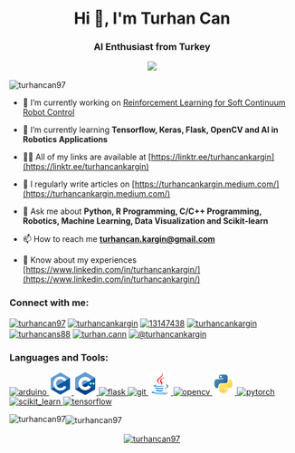 <h1 align="center">Hi 👋, I'm Turhan Can</h1>
<h3 align="center">AI Enthusiast from Turkey</h3>
<p align="middle"><img src="https://media.giphy.com/media/bcKmIWkUMCjVm/giphy.gif" width="91px"></h2> 
<p align="left"> <img src="https://komarev.com/ghpvc/?username=turhancan97&label=Profile%20views&color=0e75b6&style=flat" alt="turhancan97" /> </p>

- 🔭 I’m currently working on [Reinforcement Learning for Soft Continuum Robot Control](https://github.com/turhancan97/RL-based-Control-of-a-Soft-Continuum-Robot)

- 🌱 I’m currently learning **Tensorflow, Keras, Flask, OpenCV and AI in Robotics Applications**

- 👨‍💻 All of my links are available at [https://linktr.ee/turhancankargin](https://linktr.ee/turhancankargin)

- 📝 I regularly write articles on [https://turhancankargin.medium.com/](https://turhancankargin.medium.com/)

- 💬 Ask me about **Python, R Programming, C/C++ Programming, Robotics, Machine Learning, Data Visualization and Scikit-learn**

- 📫 How to reach me **turhancan.kargin@gmail.com**

- 📄 Know about my experiences [https://www.linkedin.com/in/turhancankargin/](https://www.linkedin.com/in/turhancankargin/)

<h3 align="left">Connect with me:</h3>
<p align="left">
<a href="https://twitter.com/turhancan97" target="blank"><img align="center" src="https://cdn.jsdelivr.net/npm/simple-icons@3.0.1/icons/twitter.svg" alt="turhancan97" height="30" width="40" /></a>
<a href="https://linkedin.com/in/turhancankargin" target="blank"><img align="center" src="https://cdn.jsdelivr.net/npm/simple-icons@3.0.1/icons/linkedin.svg" alt="turhancankargin" height="30" width="40" /></a>
<a href="https://stackoverflow.com/users/13147438" target="blank"><img align="center" src="https://cdn.jsdelivr.net/npm/simple-icons@3.0.1/icons/stackoverflow.svg" alt="13147438" height="30" width="40" /></a>
<a href="https://kaggle.com/turhancankargin" target="blank"><img align="center" src="https://cdn.jsdelivr.net/npm/simple-icons@3.0.1/icons/kaggle.svg" alt="turhancankargin" height="30" width="40" /></a>
<a href="https://fb.com/turhancans88" target="blank"><img align="center" src="https://cdn.jsdelivr.net/npm/simple-icons@3.0.1/icons/facebook.svg" alt="turhancans88" height="30" width="40" /></a>
<a href="https://instagram.com/turhan.cann" target="blank"><img align="center" src="https://cdn.jsdelivr.net/npm/simple-icons@3.0.1/icons/instagram.svg" alt="turhan.cann" height="30" width="40" /></a>
<a href="https://medium.com/@turhancankargin" target="blank"><img align="center" src="https://cdn.jsdelivr.net/npm/simple-icons@3.0.1/icons/medium.svg" alt="@turhancankargin" height="30" width="40" /></a>
</p>

<h3 align="left">Languages and Tools:</h3>
<p align="left"> <a href="https://www.arduino.cc/" target="_blank"> <img src="https://cdn.worldvectorlogo.com/logos/arduino-1.svg" alt="arduino" width="40" height="40"/> </a> <a href="https://www.cprogramming.com/" target="_blank"> <img src="https://raw.githubusercontent.com/devicons/devicon/master/icons/c/c-original.svg" alt="c" width="40" height="40"/> </a> <a href="https://www.w3schools.com/cpp/" target="_blank"> <img src="https://raw.githubusercontent.com/devicons/devicon/master/icons/cplusplus/cplusplus-original.svg" alt="cplusplus" width="40" height="40"/> </a> <a href="https://flask.palletsprojects.com/" target="_blank"> <img src="https://www.vectorlogo.zone/logos/pocoo_flask/pocoo_flask-icon.svg" alt="flask" width="40" height="40"/> </a> <a href="https://git-scm.com/" target="_blank"> <img src="https://www.vectorlogo.zone/logos/git-scm/git-scm-icon.svg" alt="git" width="40" height="40"/> </a> <a href="https://www.java.com" target="_blank"> <img src="https://raw.githubusercontent.com/devicons/devicon/master/icons/java/java-original.svg" alt="java" width="40" height="40"/> </a> <a href="https://opencv.org/" target="_blank"> <img src="https://www.vectorlogo.zone/logos/opencv/opencv-icon.svg" alt="opencv" width="40" height="40"/> </a> <a href="https://www.python.org" target="_blank"> <img src="https://raw.githubusercontent.com/devicons/devicon/master/icons/python/python-original.svg" alt="python" width="40" height="40"/> </a> <a href="https://pytorch.org/" target="_blank"> <img src="https://www.vectorlogo.zone/logos/pytorch/pytorch-icon.svg" alt="pytorch" width="40" height="40"/> </a> <a href="https://scikit-learn.org/" target="_blank"> <img src="https://upload.wikimedia.org/wikipedia/commons/0/05/Scikit_learn_logo_small.svg" alt="scikit_learn" width="40" height="40"/> </a> <a href="https://www.tensorflow.org" target="_blank"> <img src="https://www.vectorlogo.zone/logos/tensorflow/tensorflow-icon.svg" alt="tensorflow" width="40" height="40"/> </a> </p>

<div align="left">
  <a>
  <p><img align="left" src="https://github-readme-stats.vercel.app/api?username=turhancan97&show_icons=true&locale=en" alt="turhancan97" /></p>
  </a>
  <a>
  <p><img width="400" align="center" src="https://github-readme-stats.vercel.app/api/top-langs?username=turhancan97&show_icons=true&locale=en&layout=compact" alt="turhancan97" /></p>
  </a>
</div>

<div align="center">
 <a href="https://git.io/streak-stats">
  <p><img align="center" src="https://github-readme-streak-stats.herokuapp.com?user=turhancan97&border_radius=80" alt="turhancan97" />
  </p>
  </a>
</div>


